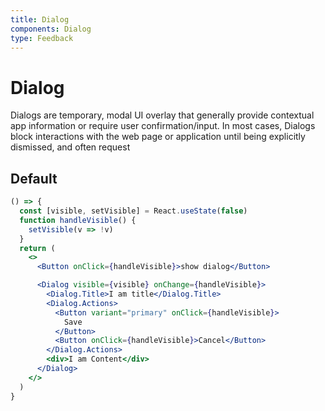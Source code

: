 ```yaml
---
title: Dialog
components: Dialog
type: Feedback
---
```


# Dialog

<p class="description">Dialogs are temporary, modal UI overlay that generally provide contextual app information or require user confirmation/input. In most cases, Dialogs block interactions with the web page or application until being explicitly dismissed, and often request</p>

## Default

```jsx
() => {
  const [visible, setVisible] = React.useState(false)
  function handleVisible() {
    setVisible(v => !v)
  }
  return (
    <>
      <Button onClick={handleVisible}>show dialog</Button>

      <Dialog visible={visible} onChange={handleVisible}>
        <Dialog.Title>I am title</Dialog.Title>
        <Dialog.Actions>
          <Button variant="primary" onClick={handleVisible}>
            Save
          </Button>
          <Button onClick={handleVisible}>Cancel</Button>
        </Dialog.Actions>
        <div>I am Content</div>
      </Dialog>
    </>
  )
}
```
